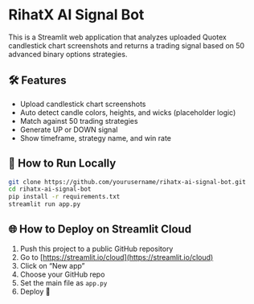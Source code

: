 
# RihatX AI Signal Bot

This is a Streamlit web application that analyzes uploaded Quotex candlestick chart screenshots and returns a trading signal based on 50 advanced binary options strategies.

## 🛠️ Features
- Upload candlestick chart screenshots
- Auto detect candle colors, heights, and wicks (placeholder logic)
- Match against 50 trading strategies
- Generate UP or DOWN signal
- Show timeframe, strategy name, and win rate

## 🚀 How to Run Locally

```bash
git clone https://github.com/yourusername/rihatx-ai-signal-bot.git
cd rihatx-ai-signal-bot
pip install -r requirements.txt
streamlit run app.py
```

## 🌐 How to Deploy on Streamlit Cloud
1. Push this project to a public GitHub repository
2. Go to [https://streamlit.io/cloud](https://streamlit.io/cloud)
3. Click on “New app”
4. Choose your GitHub repo
5. Set the main file as `app.py`
6. Deploy 🚀

